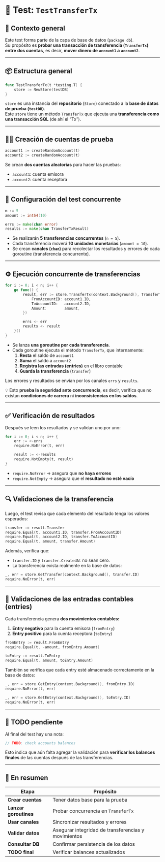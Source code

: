 # 🧪 Test: `TestTransferTx`

## 🧩 Contexto general

Este test forma parte de la capa de base de datos (`package db`).  
Su propósito es **probar una transacción de transferencia (`TransferTx`) entre dos cuentas**, es decir, **mover dinero de `account1` a `account2`**.

---

## 📦 Estructura general

```go
func TestTransferTx(t *testing.T) {
    store := NewStore(testDB)
}
```

`store` es una instancia del **repositorio** (`Store`) conectado a la **base de datos de prueba (`testDB`)**.  
Este `store` tiene un método `TransferTx` que ejecuta una **transferencia como una transacción SQL** (de ahí el “Tx”).

---

## 🧑‍💼 Creación de cuentas de prueba

```go
account1 := createRandomAccount(t)
account2 := createRandomAccount(t)
```

Se crean **dos cuentas aleatorias** para hacer las pruebas:
- `account1`: cuenta emisora  
- `account2`: cuenta receptora

---

## 🔁 Configuración del test concurrente

```go
n := 5
amount := int64(10)

errs := make(chan error)
results := make(chan TransferTxResult)
```

- Se realizarán **5 transferencias concurrentes** (`n = 5`).
- Cada transferencia moverá **10 unidades monetarias** (`amount = 10`).
- Se crean **canales (`chan`)** para recolectar los resultados y errores de cada goroutine (transferencia concurrente).

---

## ⚙️ Ejecución concurrente de transferencias

```go
for i := 0; i < n; i++ {
    go func() {
        result, err := store.TransferTx(context.Background(), TransferTxParams{
            FromAccountID: account1.ID,
            ToAccountID:   account2.ID,
            Amount:        amount,
        })

        errs <- err
        results <- result
    }()
}
```

- Se lanza **una goroutine por cada transferencia**.  
- Cada goroutine ejecuta el método `TransferTx`, que internamente:
  1. **Resta** el saldo de `account1`
  2. **Suma** el saldo a `account2`
  3. **Registra las entradas (entries)** en el libro contable  
  4. **Guarda la transferencia** (`transfer`)

Los errores y resultados se envían por los canales `errs` y `results`.

💡 Esto **prueba la seguridad ante concurrencia**, es decir, verifica que no existan **condiciones de carrera** ni **inconsistencias en los saldos**.

---

## ✅ Verificación de resultados

Después se leen los resultados y se validan uno por uno:

```go
for i := 0; i < n; i++ {
    err := <-errs
    require.NoError(t, err)

    result := <-results
    require.NotEmpty(t, result)
}
```

- `require.NoError` → asegura que **no haya errores**
- `require.NotEmpty` → asegura que el **resultado no esté vacío**

---

## 🔍 Validaciones de la transferencia

Luego, el test revisa que cada elemento del resultado tenga los valores esperados:

```go
transfer := result.Transfer
require.Equal(t, account1.ID, transfer.FromAccountID)
require.Equal(t, account2.ID, transfer.ToAccountID)
require.Equal(t, amount, transfer.Amount)
```

Además, verifica que:
- `transfer.ID` y `transfer.CreatedAt` no sean cero.
- La transferencia exista realmente en la base de datos:

```go
_, err = store.GetTransfer(context.Background(), transfer.ID)
require.NoError(t, err)
```

---

## 🧾 Validaciones de las entradas contables (entries)

Cada transferencia genera **dos movimientos contables:**

1. **Entry negativo** para la cuenta emisora (`fromEntry`)
2. **Entry positivo** para la cuenta receptora (`toEntry`)

```go
fromEntry := result.FromEntry
require.Equal(t, -amount, fromEntry.Amount)

toEntry := result.ToEntry
require.Equal(t, amount, toEntry.Amount)
```

También se verifica que cada entry esté almacenado correctamente en la base de datos:

```go
_, err = store.GetEntry(context.Background(), fromEntry.ID)
require.NoError(t, err)

_, err = store.GetEntry(context.Background(), toEntry.ID)
require.NoError(t, err)
```

---

## 🧮 TODO pendiente

Al final del test hay una nota:

```go
// TODO: check accounts balances
```

Esto indica que aún falta agregar la validación para **verificar los balances finales** de las cuentas después de las transferencias.

---

## 🧠 En resumen

| Etapa | Propósito |
|--------|------------|
| **Crear cuentas** | Tener datos base para la prueba |
| **Lanzar goroutines** | Probar concurrencia en `TransferTx` |
| **Usar canales** | Sincronizar resultados y errores |
| **Validar datos** | Asegurar integridad de transferencias y movimientos |
| **Consultar DB** | Confirmar persistencia de los datos |
| **TODO final** | Verificar balances actualizados |
